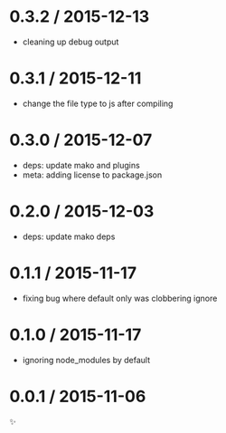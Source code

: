 
0.3.2 / 2015-12-13
==================

  * cleaning up debug output

0.3.1 / 2015-12-11
==================

  * change the file type to js after compiling

0.3.0 / 2015-12-07
==================

  * deps: update mako and plugins
  * meta: adding license to package.json

0.2.0 / 2015-12-03
==================

  * deps: update mako deps

0.1.1 / 2015-11-17
==================

  * fixing bug where default only was clobbering ignore

0.1.0 / 2015-11-17
==================

  * ignoring node_modules by default

0.0.1 / 2015-11-06
==================

:sparkles:
